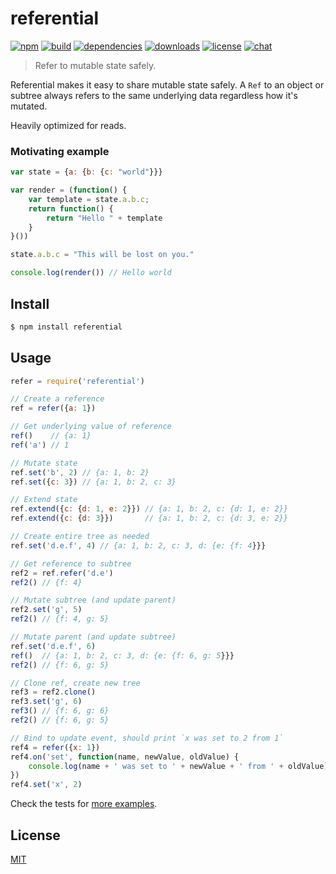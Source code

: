 # referential

[![npm][npm-img]][npm-url]
[![build][build-img]][build-url]
[![dependencies][dependencies-img]][dependencies-url]
[![downloads][downloads-img]][downloads-url]
[![license][license-img]][license-url]
[![chat][chat-img]][chat-url]

> Refer to mutable state safely.

Referential makes it easy to share mutable state safely. A `Ref` to an object
or subtree always refers to the same underlying data regardless how it's
mutated.

Heavily optimized for reads.

### Motivating example
```javascript
var state = {a: {b: {c: "world"}}}

var render = (function() {
    var template = state.a.b.c;
    return function() {
        return "Hello " + template
    }
}())

state.a.b.c = "This will be lost on you."

console.log(render()) // Hello world
```

## Install
```bash
$ npm install referential
```

## Usage
```javascript
refer = require('referential')

// Create a reference
ref = refer({a: 1})

// Get underlying value of reference
ref()    // {a: 1}
ref('a') // 1

// Mutate state
ref.set('b', 2) // {a: 1, b: 2}
ref.set({c: 3}) // {a: 1, b: 2, c: 3}

// Extend state
ref.extend({c: {d: 1, e: 2}}) // {a: 1, b: 2, c: {d: 1, e: 2}}
ref.extend({c: {d: 3}})       // {a: 1, b: 2, c: {d: 3, e: 2}}

// Create entire tree as needed
ref.set('d.e.f', 4) // {a: 1, b: 2, c: 3, d: {e: {f: 4}}}

// Get reference to subtree
ref2 = ref.refer('d.e')
ref2() // {f: 4}

// Mutate subtree (and update parent)
ref2.set('g', 5)
ref2() // {f: 4, g: 5}

// Mutate parent (and update subtree)
ref.set('d.e.f', 6)
ref()  // {a: 1, b: 2, c: 3, d: {e: {f: 6, g: 5}}}
ref2() // {f: 6, g: 5}

// Clone ref, create new tree
ref3 = ref2.clone()
ref3.set('g', 6)
ref3() // {f: 6, g: 6}
ref2() // {f: 6, g: 5}

// Bind to update event, should print `x was set to 2 from 1`
ref4 = refer({x: 1})
ref4.on('set', function(name, newValue, oldValue) {
    console.log(name + ' was set to ' + newValue + ' from ' + oldValue)
})
ref4.set('x', 2)
```

Check the tests for [more examples][examples].

## License
[MIT][license-url]

[examples]:         https://github.com/zeekay/referential/blob/master/test/test.coffee

[build-img]:        https://img.shields.io/travis/zeekay/referential.svg
[build-url]:        https://travis-ci.org/zeekay/referential
[chat-img]:         https://badges.gitter.im/join-chat.svg
[chat-url]:         https://gitter.im/zeekay/hi
[coverage-img]:     https://coveralls.io/repos/zeekay/referential/badge.svg?branch=master&service=github
[coverage-url]:     https://coveralls.io/github/zeekay/referential?branch=master
[dependencies-img]: https://david-dm.org/zeekay/referential.svg
[dependencies-url]: https://david-dm.org/zeekay/referential
[downloads-img]:    https://img.shields.io/npm/dm/referential.svg
[downloads-url]:    http://badge.fury.io/js/referential
[license-img]:      https://img.shields.io/npm/l/referential.svg
[license-url]:      https://github.com/zeekay/referential/blob/master/LICENSE
[npm-img]:          https://img.shields.io/npm/v/referential.svg
[npm-url]:          https://www.npmjs.com/package/referential
